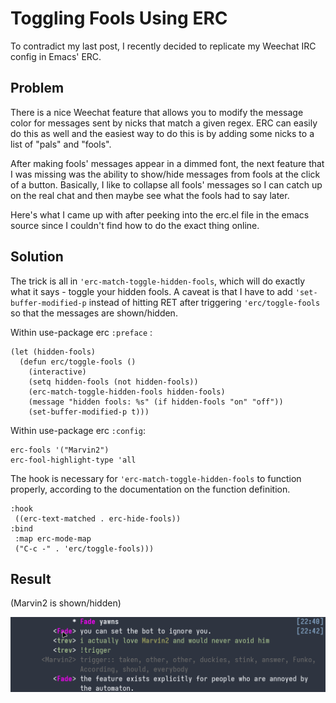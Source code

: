 # Toggling Fools Using ERC
<!-- %TIMESTAMP=1726775619% -->

To contradict my last post, I recently decided to replicate my Weechat IRC
config in Emacs' ERC.

## Problem

There is a nice Weechat feature that allows you to modify the message color for
messages sent by nicks that match a given regex. ERC can easily do this as well
and the easiest way to do this is by adding some nicks to a list of "pals" and
"fools".

After making fools' messages appear in a dimmed font, the next feature that I
was missing was the ability to show/hide messages from fools at the click of a
button. Basically, I like to collapse all fools' messages so I can catch up on
the real chat and then maybe see what the fools had to say later.

Here's what I came up with after peeking into the erc.el file in the emacs
source since I couldn't find how to do the exact thing online.

## Solution

The trick is all in `'erc-match-toggle-hidden-fools`, which will do exactly what
it says - toggle your hidden fools. A caveat is that I have to add
`'set-buffer-modified-p` instead of hitting RET after triggering
`'erc/toggle-fools` so that the messages are shown/hidden.

Within use-package erc `:preface` :

```elisp
(let (hidden-fools)
  (defun erc/toggle-fools ()
    (interactive)
    (setq hidden-fools (not hidden-fools))
    (erc-match-toggle-hidden-fools hidden-fools)
    (message "hidden fools: %s" (if hidden-fools "on" "off"))
    (set-buffer-modified-p t)))
```

Within use-package erc  `:config`:

```elisp
erc-fools '("Marvin2")
erc-fool-highlight-type 'all
```

The hook is necessary for `'erc-match-toggle-hidden-fools` to function properly,
according to the documentation on the function definition.

```elisp
:hook
 ((erc-text-matched . erc-hide-fools))
:bind
 :map erc-mode-map
 ("C-c -" . 'erc/toggle-fools)))
```

## Result
(Marvin2 is shown/hidden)

![Toggle fools](../static/assets/erc_fools.gif)

